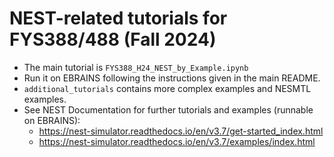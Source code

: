 # NEST-related tutorials for FYS388/488 (Fall 2024)

- The main tutorial is `FYS388_H24_NEST_by_Example.ipynb`
- Run it on EBRAINS following the instructions given in the main
  README.
- `additional_tutorials` contains more complex examples and NESMTL
  examples.
- See NEST Documentation for further tutorials and examples (runnable
  on EBRAINS):
  - https://nest-simulator.readthedocs.io/en/v3.7/get-started_index.html
  - https://nest-simulator.readthedocs.io/en/v3.7/examples/index.html


